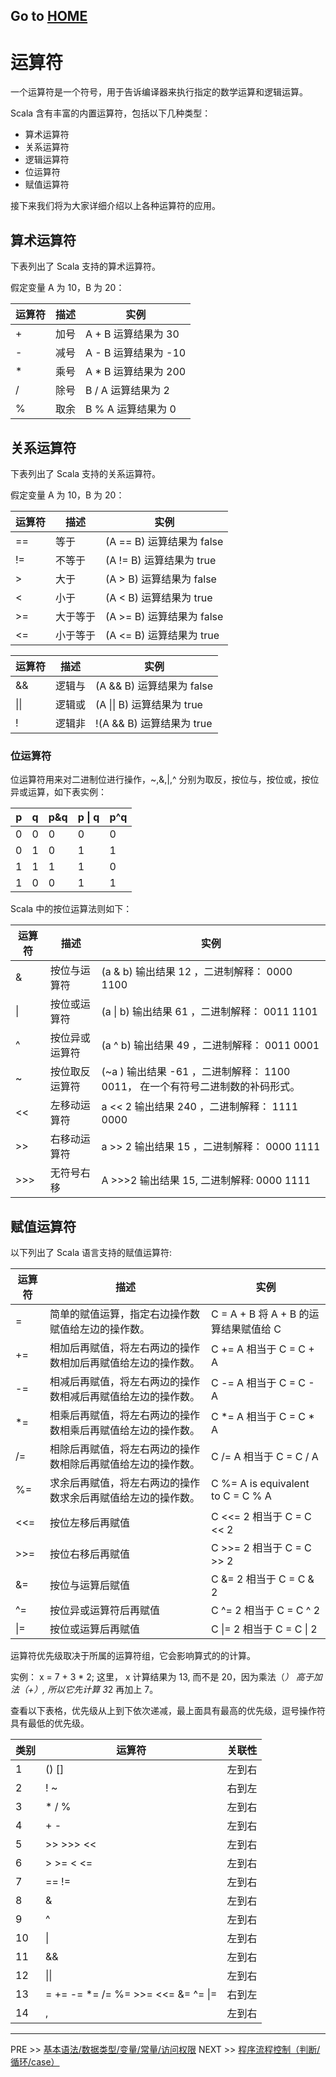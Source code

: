 Go to [ HOME ](../../scala-learning.md)
---

<h1>运算符</h1>

一个运算符是一个符号，用于告诉编译器来执行指定的数学运算和逻辑运算。

Scala 含有丰富的内置运算符，包括以下几种类型：
+ 算术运算符
+ 关系运算符
+ 逻辑运算符
+ 位运算符
+ 赋值运算符

接下来我们将为大家详细介绍以上各种运算符的应用。

## 算术运算符
下表列出了 Scala 支持的算术运算符。

假定变量 A 为 10，B 为 20：

|运算符|描述|实例|
|---|---|---|
|+|加号	|A + B 运算结果为 30
|-|减号	|A - B 运算结果为 -10
|*|乘号	|A * B 运算结果为 200
|/|除号	|B / A 运算结果为 2
|%|取余	|B % A 运算结果为 0

## 关系运算符
下表列出了 Scala 支持的关系运算符。

假定变量 A 为 10，B 为 20：


|运算符|描述|实例|
|---|---|---|
|==|等于	|(A == B) 运算结果为 false|
|!=	|不等于|(A != B) 运算结果为 true|
|>	|大于|(A > B) 运算结果为 false|
|<	|小于|(A < B) 运算结果为 true|
|>=	|大于等于|(A >= B) 运算结果为 false|
|<=	|小于等于|(A <= B) 运算结果为 true|


|运算符|描述|实例|
|---|---|---|
|&&	|逻辑与|	(A && B) 运算结果为 false|
|&#124;&#124;|	逻辑或|	(A &#124;&#124; B) 运算结果为 true|
|!|	逻辑非|	!(A && B) 运算结果为 true|

### 位运算符
位运算符用来对二进制位进行操作，~,&,|,^ 分别为取反，按位与，按位或，按位异或运算，如下表实例：

|p|q|p&q|p &#124; q|p^q|
|---|---|---|---|---|
|0|0|0|0|0|
|0|1|0|1|1|
|1|1|1|1|0|
|1|0|0|1|1|

Scala 中的按位运算法则如下：

|运算符|描述|实例|
|---|---|---|
|&|	按位与运算符	|(a & b) 输出结果 12 ，二进制解释： 0000 1100|
|&#124;|按位或运算符|(a &#124; b) 输出结果 61 ，二进制解释： 0011 1101|
|^|	按位异或运算符|(a ^ b) 输出结果 49 ，二进制解释： 0011 0001|
|~|	按位取反运算符|(~a ) 输出结果 -61 ，二进制解释： 1100 0011， 在一个有符号二进制数的补码形式。|
|<<|左移动运算符|	a << 2 输出结果 240 ，二进制解释： 1111 0000|
|>>	|右移动运算符|	a >> 2 输出结果 15 ，二进制解释： 0000 1111|
|>>>|无符号右移|	A >>>2 输出结果 15, 二进制解释: 0000 1111|


## 赋值运算符
以下列出了 Scala 语言支持的赋值运算符:

|运算符|描述|实例|
|---|---|---|
|=	|简单的赋值运算，指定右边操作数赋值给左边的操作数。|	C = A + B 将 A + B 的运算结果赋值给 C
|+=	|相加后再赋值，将左右两边的操作数相加后再赋值给左边的操作数。	|C += A 相当于 C = C + A
|-=	|相减后再赋值，将左右两边的操作数相减后再赋值给左边的操作数。|	C -= A 相当于 C = C - A
|*=	|相乘后再赋值，将左右两边的操作数相乘后再赋值给左边的操作数。	|C *= A 相当于 C = C * A
|/=	|相除后再赋值，将左右两边的操作数相除后再赋值给左边的操作数。|	C /= A 相当于 C = C / A
|%=	|求余后再赋值，将左右两边的操作数求余后再赋值给左边的操作数。|	C %= A is equivalent to C = C % A
|<<=|按位左移后再赋值|	C <<= 2 相当于 C = C << 2
|>>=|按位右移后再赋值	|C >>= 2 相当于 C = C >> 2
|&=	|按位与运算后赋值|	C &= 2 相当于 C = C & 2
|^=	|按位异或运算符后再赋值|	C ^= 2 相当于 C = C ^ 2
|&#124;=|按位或运算后再赋值|	C &#124;= 2 相当于 C = C &#124; 2


运算符优先级取决于所属的运算符组，它会影响算式的的计算。

实例： x = 7 + 3 * 2; 这里， x 计算结果为 13, 而不是 20，因为乘法（*） 高于加法（+）, 所以它先计算 3*2 再加上 7。

查看以下表格，优先级从上到下依次递减，最上面具有最高的优先级，逗号操作符具有最低的优先级。

|类别|运算符|	关联性|
|---|---|---|
|1|	() []|	左到右|
|2|	! ~|	右到左|
|3|	* / %	|左到右|
|4|	+ -	|左到右|
|5|	>> >>> <<|	左到右|
|6|	> >= < <=	|左到右|
|7|	== !=	|左到右|
|8|	&|左到右|
|9|	^|左到右|
|10|&#124;	|左到右|
|11|&&	|左到右|
|12|&#124;&#124;	|左到右|
|13|= += -= *= /= %= >>= <<= &= ^= &#124;=	|右到左|
|14|,|左到右|

---
PRE >> [基本语法/数据类型/变量/常量/访问权限](../part1/part.md)
NEXT >> [程序流程控制（判断/循环/case）](../part3/part.md)

